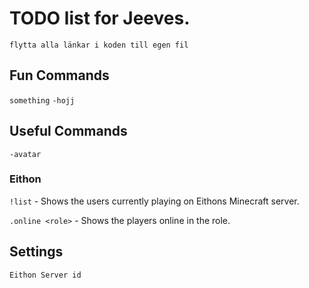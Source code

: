# TODO list for Jeeves.

`flytta alla länkar i koden till egen fil`

## Fun Commands

`something`
`-hojj`

## Useful Commands

`-avatar`

### Eithon

`!list` - Shows the users currently playing on Eithons Minecraft server.

`.online <role>` - Shows the players online in the role.

## Settings

`Eithon Server id`
